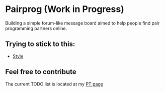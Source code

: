 # Pairprog (Work in Progress)

Building a simple forum-like message board aimed to help people find 
pair programming partners online.

## Trying to stick to this:

* [Style](http://github.com/thoughtbot/guides/blob/master/style)

## Feel free to contribute

The current TODO list is located at my [PT
page](https://www.pivotaltracker.com/n/projects/1230476)
